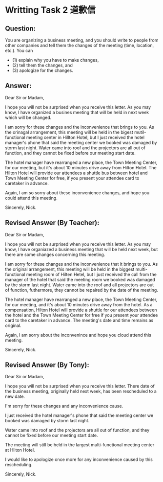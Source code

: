# Writting Task 2  道歉信

## Question: 
You are organizing a business meeting, and you should write to people from other companies and tell them the changes of the meeting (time, location, etc.). 
You can 
- (1) explain why you have to make changes, 
- (2) tell them the changes, and 
- (3) apologize for the changes.

## Answer: 

Dear Sir or Madam,

I hope you will not be surprised when you receive this letter. As you may know, I have organized a busines meeting that will be held in next week which will be changed.

I am sorry for these changes and the inconvenience that brings to you. As the orinagal arrangement, this meeting will be held in the bigest mutil-functional meeting center in Hillton Hotel, but I just received the hotel manager's phone that said the meeting center we booked was damaged by storm last  night. Water came into roof and the projectors are all out of function, and they cannot be fixed before our meeting start date.

The hotel manager have rearranged a new place, the Town Meeting Center, for our meeting, but it's about 10 minutes drive away from Hilton Hotel. The Hilton Hotel will provide our attendees a shuttle bus between hotel and Town Meeting Center for free, if you present your attendee card to caretaker in advance.

Again, I am so sorry about these inconvenience changes, and hope you could attend this meeting.

Sincerely, Nick.

## Revised Answer (By Teacher):

Dear Sir or Madam,

I hope you will not be surprised when you receive this letter. As you may know, I have organiazed a business meeting that will be held next week, but there are some changes concerning this meeting.

I am sorry for these changes and the inconvenience that it brings to you. As the original arrangement, this meeting will be held in the biggest multi-functional meeting room of Hilten Hetel, but I just received the call from the manager of the hotel that said the meeting room we booked was damaged by the storm last night. Water came into the roof and all projectors are out of function, futhermore, they cannot be repaired by the date of the meeting.

The hotel manager have rearranged a new place, the Town Meeting Center, for our meeting, and it's about 10 minutes drive away from the hotel. As a compensation, Hilton Hotel will provide a shuttle for our attendees between the hotel and the Town Meeting Center for free if you present your attendee card to the caretaker in advance. The meeting's date and time remains as original. 

Again, I am sorry about the inconvenince and hope you cloud attend this meeting.

Sincerely, Nick.

## Revised Answer (By Tony):

Dear Sir or Madam,

I hope you will not be surprised when you receive this letter. There date of the business meeting, originally held next week, has been rescheduled to a new date.

I'm sorry for these changes and any inconvenience cause. 

I just received the hotel manager's phone that said the meeting center we booked was damaged by storm last night. 

Water came into roof and the projectors are all out of function, and they cannot be fixed before our meeting start date.

The meeting will still be held in the largest multi-functional meeting center at Hllton Hotel.

I would like to apologize once more for any inconvenience caused by this rescheduling.

Sincerely, Nick.